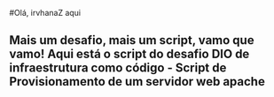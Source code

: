 #Olá, irvhanaZ aqui

## Mais um desafio, mais um script, vamo que vamo! Aqui está o script do desafio DIO de infraestrutura como código - Script de Provisionamento de um servidor web apache

